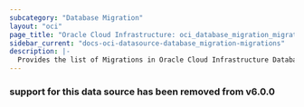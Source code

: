 ```yaml
---
subcategory: "Database Migration"
layout: "oci"
page_title: "Oracle Cloud Infrastructure: oci_database_migration_migrations"
sidebar_current: "docs-oci-datasource-database_migration-migrations"
description: |-
  Provides the list of Migrations in Oracle Cloud Infrastructure Database Migration service
---
```

### support for this data source has been removed from v6.0.0